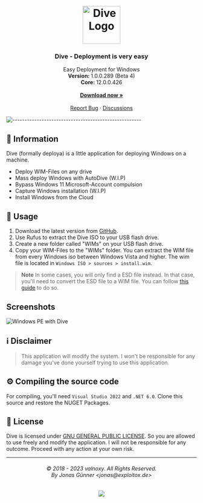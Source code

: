 <h1 align="center"><br><img src="https://dl.exploitox.de/other/dive.png" alt="Dive Logo" width=100></h1>

<h3 align="center">Dive - Deployment is very easy</h3>
<p align="center">
    Easy Deployment for Windows
    <br />
    <strong>Version: </strong>1.0.0.289 (Beta 4)
    <br/>
    <strong>Core: </strong>12.0.0.426
    <br />
    <br />
    <a href="https://github.com/valnoxy/dive/releases"><strong>Download now »</strong></a>
    <br />
    <br />
    <a href="https://github.com/valnoxy/dive/issues">Report Bug</a>
    ·
    <a href="https://github.com/valnoxy/dive/discussions/">Discussions</a>
  </p>
</p>

![-----------------------------------------------------](https://dl.exploitox.de/t440p-oc/rainbow.png)

## 🔔 Information
Dive (formally deploya) is a little application for deploying Windows on a machine. 

- Deploy WIM-Files on any drive
- Mass deploy Windows with AutoDive (W.I.P)
- Bypass Windows 11 Microsoft-Account compulsion
- Capture Windows installation (W.I.P)
- Install Windows from the Cloud

## 🔧 Usage
1. Download the latest version from [GitHub](https://github.com/valnoxy/dive/releases).
2. Use Rufus to extract the Dive ISO to your USB flash drive.
3. Create a new folder called "WIMs" on your USB flash drive.
4. Copy your WIM-Files to the "WIMs" folder. You can extract the WIM file from every Windows iso between Windows Vista and higher. The wim file is located in ```Windows ISO > sources > install.wim```.

> **Note** In some cases, you will only find a ESD file instead. In that case, you'll need to convert the ESD file to a WIM file. You can follow [this guide](https://community.spiceworks.com/how_to/163540-convert-esd-to-wim) to do so.

## Screenshots
![Windows PE with Dive](https://dl.exploitox.de/other/dive-screenshot1.png)

## ℹ️ Disclaimer
> This application will modify the system. I won't be responsible for any damage you've done yourself trying to use this application.

## ⚙️ Compiling the source code
For compiling, you'll need ```Visual Studio 2022``` and ```.NET 6.0```.
Clone this source and restore the NUGET Packages.

## 🧾 License
Dive is licensed under [GNU GENERAL PUBLIC LICENSE](https://github.com/valnoxy/dive/blob/main/LICENSE). So you are allowed to use freely and modify the application. I will not be responsible for any outcome. Proceed with any action at your own risk.

<hr>
<h6 align="center">© 2018 - 2023 valnoxy. All Rights Reserved. 
<br>
By Jonas Günner &lt;jonas@exploitox.de&gt;</h6>
<p align="center">
	<a href="https://github.com/valnoxy/Dive/blob/main/LICENSE"><img src="https://img.shields.io/static/v1.svg?style=for-the-badge&label=License&message=GNU%20GENERAL%20PUBLIC%20%20LICENSE&logoColor=d9e0ee&colorA=363a4f&colorB=b7bdf8"/></a>
</p
